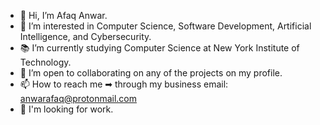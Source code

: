 - 👋 Hi, I’m Afaq Anwar.
- 👀 I’m interested in Computer Science, Software Development, Artificial Intelligence, and Cybersecurity.
- 📚 I’m currently studying Computer Science at New York Institute of Technology.
- 🤝 I’m open to collaborating on any of the projects on my profile.
- 📫 How to reach me ➡ through my business email: anwarafaq@protonmail.com
- 💼 I'm looking for work.
